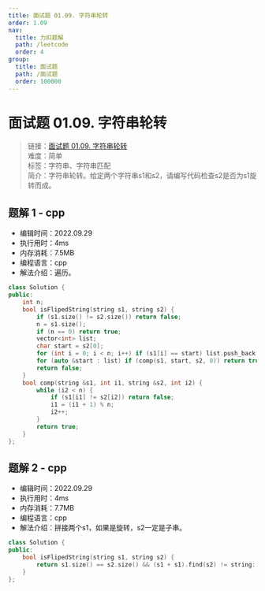 ```yaml
---
title: 面试题 01.09. 字符串轮转
order: 1.09
nav:
  title: 力扣题解
  path: /leetcode
  order: 4
group:
  title: 面试题
  path: /面试题
  order: 100000
---
```


# 面试题 01.09. 字符串轮转
    
> 链接：[面试题 01.09. 字符串轮转](https://leetcode.cn/problems/string-rotation-lcci/)  
> 难度：简单  
> 标签：字符串、字符串匹配  
> 简介：字符串轮转。给定两个字符串s1和s2，请编写代码检查s2是否为s1旋转而成。
      
## 题解 1 - cpp
- 编辑时间：2022.09.29
- 执行用时：4ms
- 内存消耗：7.5MB
- 编程语言：cpp
- 解法介绍：遍历。
```cpp
class Solution {
public:
    int n;
    bool isFlipedString(string s1, string s2) {
        if (s1.size() != s2.size()) return false;
        n = s1.size();
        if (n == 0) return true;
        vector<int> list;
        char start = s2[0];
        for (int i = 0; i < n; i++) if (s1[i] == start) list.push_back(i);
        for (auto &start : list) if (comp(s1, start, s2, 0)) return true;
        return false;
    }
    bool comp(string &s1, int i1, string &s2, int i2) {
        while (i2 < n) {
            if (s1[i1] != s2[i2]) return false;
            i1 = (i1 + 1) % n;
            i2++;
        }
        return true;
    }
};
```

## 题解 2 - cpp
- 编辑时间：2022.09.29
- 执行用时：4ms
- 内存消耗：7.7MB
- 编程语言：cpp
- 解法介绍：拼接两个s1，如果是旋转，s2一定是子串。
```cpp
class Solution {
public:
    bool isFlipedString(string s1, string s2) {
        return s1.size() == s2.size() && (s1 + s1).find(s2) != string::npos;
    }
};
```

      